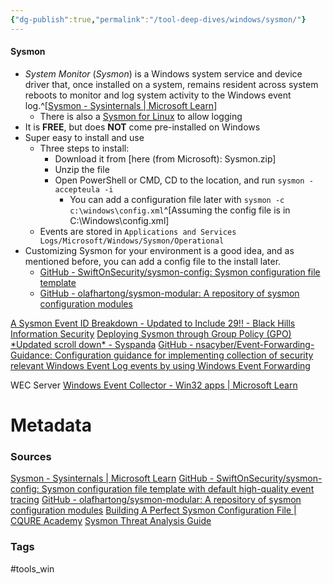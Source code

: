 ```yaml
---
{"dg-publish":true,"permalink":"/tool-deep-dives/windows/sysmon/"}
---
```


#### Sysmon
- _System Monitor_ (_Sysmon_) is a Windows system service and device driver that, once installed on a system, remains resident across system reboots to monitor and log system activity to the Windows event log.^[[Sysmon - Sysinternals | Microsoft Learn](https://learn.microsoft.com/en-us/sysinternals/downloads/sysmon)]
	- There is also a [Sysmon for Linux](https://github.com/Sysinternals/SysmonForLinux) to allow logging
- It is **FREE**, but does **NOT** come pre-installed on Windows
- Super easy to install and use
	- Three steps to install:
		- Download it from [here (from Microsoft): Sysmon.zip]
		- Unzip the file
		- Open PowerShell or CMD, CD to the location, and run `sysmon -accepteula -i`
			- You can add a configuration file later with `sysmon -c c:\windows\config.xml`^[Assuming the config file is in C:\Windows\config.xml]
	- Events are stored in `Applications and Services Logs/Microsoft/Windows/Sysmon/Operational`
- Customizing Sysmon for your environment is a good idea, and as mentioned before, you can add a config file to the install later.
	- [GitHub - SwiftOnSecurity/sysmon-config: Sysmon configuration file template](https://github.com/SwiftOnSecurity/sysmon-config)
	- [GitHub - olafhartong/sysmon-modular: A repository of sysmon configuration modules](https://github.com/olafhartong/sysmon-modular)


[A Sysmon Event ID Breakdown - Updated to Include 29!! - Black Hills Information Security](https://www.blackhillsinfosec.com/a-sysmon-event-id-breakdown/)
[Deploying Sysmon through Group Policy (GPO) \*Updated scroll down\* - Syspanda](https://www.syspanda.com/index.php/2017/02/28/deploying-sysmon-through-gpo/)
[GitHub - nsacyber/Event-Forwarding-Guidance: Configuration guidance for implementing collection of security relevant Windows Event Log events by using Windows Event Forwarding](https://github.com/nsacyber/Event-Forwarding-Guidance)

WEC Server
[Windows Event Collector - Win32 apps | Microsoft Learn](https://learn.microsoft.com/en-us/windows/win32/wec/windows-event-collector)
# Metadata

### Sources
[Sysmon - Sysinternals | Microsoft Learn](https://learn.microsoft.com/en-us/sysinternals/downloads/sysmon)
[GitHub - SwiftOnSecurity/sysmon-config: Sysmon configuration file template with default high-quality event tracing](https://github.com/SwiftOnSecurity/sysmon-config)
[GitHub - olafhartong/sysmon-modular: A repository of sysmon configuration modules](https://github.com/olafhartong/sysmon-modular)
[Building A Perfect Sysmon Configuration File | CQURE Academy](https://cqureacademy.com/blog/hacks/sysmon-configuration-file)
[Sysmon Threat Analysis Guide](https://www.varonis.com/blog/sysmon-threat-detection-guide)
### Tags
#tools_win 